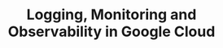 ---
title: "Logging, Monitoring and Observability in Google Cloud"
courseThumb: images/courses/google-cloud.svg
# page title background image
bg_image: ""
# meta description
description : "This 3-day course will teaches the participants techniques for monitoring, troubleshooting, and improving infrastructure and application performance in Google Cloud."
---